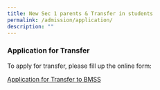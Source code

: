 ```yaml
---
title: New Sec 1 parents & Transfer in students
permalink: /admission/application/
description: ""
---
```

### Application for Transfer

To apply for transfer, please fill up the online form:

[Application for Transfer to BMSS](https://go.gov.sg/applytransfertobmss)